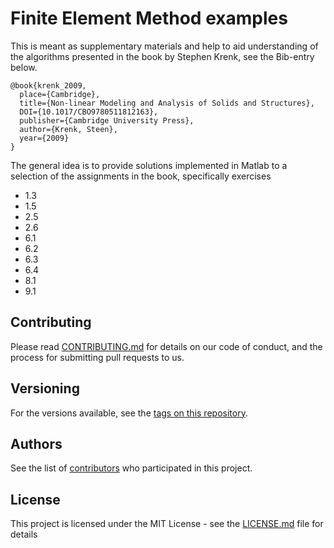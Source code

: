# Finite Element Method examples

This is meant as supplementary materials and help to aid understanding of the
algorithms presented in the book by Stephen Krenk, see the Bib-entry below.

```
@book{krenk_2009,
  place={Cambridge},
  title={Non-linear Modeling and Analysis of Solids and Structures},
  DOI={10.1017/CBO9780511812163},
  publisher={Cambridge University Press},
  author={Krenk, Steen},
  year={2009}
}
```

The general idea is to provide solutions implemented in Matlab to a selection
of the assignments in the book, specifically exercises

* 1.3
* 1.5
* 2.5
* 2.6
* 6.1
* 6.2
* 6.3
* 6.4
* 8.1
* 9.1



## Contributing

Please read [CONTRIBUTING.md](https://github.com/mgreiff/FHL066/CONTRIBUTING.md) for details on our code of conduct, and the process for submitting pull requests to us.

## Versioning

For the versions available, see the [tags on this repository](https://github.com/mgreiff/FHL066/tags).

## Authors

See the list of [contributors](https://github.com/mgreiff/FHL066/graphs/contributors) who participated in this project.

## License

This project is licensed under the MIT License - see the [LICENSE.md](LICENSE.md) file for details
